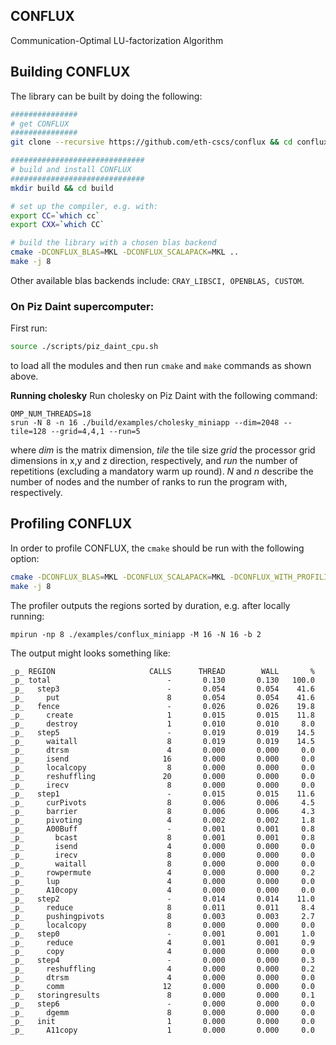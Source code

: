 ## CONFLUX
Communication-Optimal LU-factorization Algorithm

## Building CONFLUX

The library can be built by doing the following:
```bash
###############
# get CONFLUX
###############
git clone --recursive https://github.com/eth-cscs/conflux && cd conflux

##############################
# build and install CONFLUX
##############################
mkdir build && cd build

# set up the compiler, e.g. with:
export CC=`which cc`
export CXX=`which CC`

# build the library with a chosen blas backend
cmake -DCONFLUX_BLAS=MKL -DCONFLUX_SCALAPACK=MKL ..
make -j 8
```
Other available blas backends include: `CRAY_LIBSCI, OPENBLAS, CUSTOM`.

### On Piz Daint supercomputer:

First run:
```bash
source ./scripts/piz_daint_cpu.sh
```
to load all the modules and then run `cmake` and `make` commands as shown above.

**Running cholesky**
Run cholesky on Piz Daint with the following command:
```
OMP_NUM_THREADS=18
srun -N 8 -n 16 ./build/examples/cholesky_miniapp --dim=2048 --tile=128 --grid=4,4,1 --run=5
```
where *dim* is the matrix dimension, *tile* the tile size *grid* the processor grid dimensions in x,y and z direction, respectively, and *run* the number of repetitions (excluding a mandatory warm up round). *N* and *n* describe the number of nodes and the number of ranks to run the program with, respectively.
## Profiling CONFLUX

In order to profile CONFLUX, the `cmake` should be run with the following option:
```bash
cmake -DCONFLUX_BLAS=MKL -DCONFLUX_SCALAPACK=MKL -DCONFLUX_WITH_PROFILING=ON ..
make -j 8
```
The profiler outputs the regions sorted by duration, e.g. after locally running:
```
mpirun -np 8 ./examples/conflux_miniapp -M 16 -N 16 -b 2
```
The output might looks something like:
```
_p_ REGION                     CALLS      THREAD        WALL       %
_p_ total                          -       0.130       0.130   100.0
_p_   step3                        -       0.054       0.054    41.6
_p_     put                        8       0.054       0.054    41.6
_p_   fence                        -       0.026       0.026    19.8
_p_     create                     1       0.015       0.015    11.8
_p_     destroy                    1       0.010       0.010     8.0
_p_   step5                        -       0.019       0.019    14.5
_p_     waitall                    8       0.019       0.019    14.5
_p_     dtrsm                      4       0.000       0.000     0.0
_p_     isend                     16       0.000       0.000     0.0
_p_     localcopy                  8       0.000       0.000     0.0
_p_     reshuffling               20       0.000       0.000     0.0
_p_     irecv                      8       0.000       0.000     0.0
_p_   step1                        -       0.015       0.015    11.6
_p_     curPivots                  8       0.006       0.006     4.5
_p_     barrier                    8       0.006       0.006     4.3
_p_     pivoting                   4       0.002       0.002     1.8
_p_     A00Buff                    -       0.001       0.001     0.8
_p_       bcast                    8       0.001       0.001     0.8
_p_       isend                    4       0.000       0.000     0.0
_p_       irecv                    8       0.000       0.000     0.0
_p_       waitall                  8       0.000       0.000     0.0
_p_     rowpermute                 4       0.000       0.000     0.2
_p_     lup                        4       0.000       0.000     0.0
_p_     A10copy                    4       0.000       0.000     0.0
_p_   step2                        -       0.014       0.014    11.0
_p_     reduce                     8       0.011       0.011     8.4
_p_     pushingpivots              8       0.003       0.003     2.7
_p_     localcopy                  8       0.000       0.000     0.0
_p_   step0                        -       0.001       0.001     1.0
_p_     reduce                     4       0.001       0.001     0.9
_p_     copy                       4       0.000       0.000     0.0
_p_   step4                        -       0.000       0.000     0.3
_p_     reshuffling                4       0.000       0.000     0.2
_p_     dtrsm                      4       0.000       0.000     0.0
_p_     comm                      12       0.000       0.000     0.0
_p_   storingresults               8       0.000       0.000     0.1
_p_   step6                        -       0.000       0.000     0.0
_p_     dgemm                      8       0.000       0.000     0.0
_p_   init                         1       0.000       0.000     0.0
_p_     A11copy                    1       0.000       0.000     0.0
```
